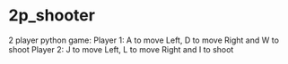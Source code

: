 # 2p_shooter

2 player python game:
Player 1: A to move Left, D to move Right and W to shoot 
Player 2: J to move Left, L to move Right and I to shoot 
